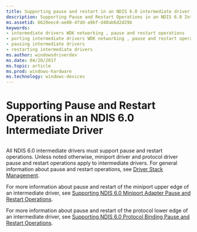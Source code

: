 ```yaml
---
title: Supporting pause and restart in an NDIS 6.0 intermediate driver
description: Supporting Pause and Restart Operations in an NDIS 6.0 Intermediate Driver
ms.assetid: 6620eecd-ae08-4fdd-a9bf-d40ab6d2d29b
keywords:
- intermediate drivers WDK networking , pause and restart operations
- porting intermediate drivers WDK networking , pause and restart operations
- pausing intermediate drivers
- restarting intermediate drivers
ms.author: windowsdriverdev
ms.date: 04/20/2017
ms.topic: article
ms.prod: windows-hardware
ms.technology: windows-devices
---
```


# Supporting Pause and Restart Operations in an NDIS 6.0 Intermediate Driver


## <a href="" id="ddk-supporting-pause-and-restart-operations-in-an-ndis-6-0-intermediat"></a>

All NDIS 6.0 intermediate drivers must support pause and restart operations. Unless noted otherwise, miniport driver and protocol driver pause and restart operations apply to intermediate drivers. For general information about pause and restart operations, see [Driver Stack Management](driver-stack-management.md).

For more information about pause and restart of the miniport upper edge of an intermediate driver, see [Supporting NDIS 6.0 Miniport Adapter Pause and Restart Operations](supporting-ndis-6-0-miniport-adapter-pause-and-restart-operations.md).

For more information about pause and restart of the protocol lower edge of an intermediate driver, see [Supporting NDIS 6.0 Protocol Binding Pause and Restart Operations](supporting-ndis-6-0-protocol-binding-pause-and-restart-operations.md).

 

 





